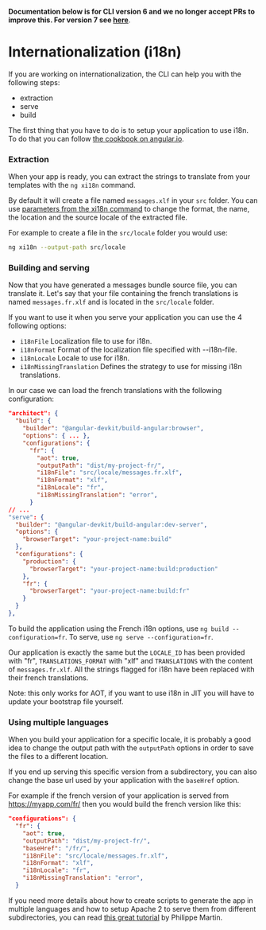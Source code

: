**Documentation below is for CLI version 6 and we no longer accept PRs to improve this. For version 7 see [here](https://angular.io/guide/i18n)**.

# Internationalization (i18n)

If you are working on internationalization, the CLI can help you with the following steps:
- extraction
- serve
- build

The first thing that you have to do is to setup your application to use i18n.
To do that you can follow [the cookbook on angular.io](https://angular.io/guide/i18n).

### Extraction
When your app is ready, you can extract the strings to translate from your templates with the
`ng xi18n` command.

By default it will create a file named `messages.xlf` in your `src` folder.
You can use [parameters from the xi18n command](./xi18n) to change the format,
the name, the location and the source locale of the extracted file.

For example to create a file in the `src/locale` folder you would use:
```sh
ng xi18n --output-path src/locale
```

### Building and serving
Now that you have generated a messages bundle source file, you can translate it.
Let's say that your file containing the french translations is named `messages.fr.xlf`
and is located in the `src/locale` folder.

If you want to use it when you serve your application you can use the 4 following options:
- `i18nFile` Localization file to use for i18n.
- `i18nFormat` Format of the localization file specified with --i18n-file.
- `i18nLocale` Locale to use for i18n.
- `i18nMissingTranslation` Defines the strategy to use for missing i18n translations.

In our case we can load the french translations with the following configuration:
```json
"architect": {
  "build": {
    "builder": "@angular-devkit/build-angular:browser",
    "options": { ... },
    "configurations": {
      "fr": {
        "aot": true,
        "outputPath": "dist/my-project-fr/",
        "i18nFile": "src/locale/messages.fr.xlf",
        "i18nFormat": "xlf",
        "i18nLocale": "fr",
        "i18nMissingTranslation": "error",
      }
// ...
"serve": {
  "builder": "@angular-devkit/build-angular:dev-server",
  "options": {
    "browserTarget": "your-project-name:build"
  },
  "configurations": {
    "production": {
      "browserTarget": "your-project-name:build:production"
    },
    "fr": {
      "browserTarget": "your-project-name:build:fr"
    }
  }
},
```

To build the application using the French i18n options, use `ng build --configuration=fr`.
To serve, use `ng serve --configuration=fr`.

Our application is exactly the same but the `LOCALE_ID` has been provided with "fr",
`TRANSLATIONS_FORMAT` with "xlf" and `TRANSLATIONS` with the content of `messages.fr.xlf`.
All the strings flagged for i18n have been replaced with their french translations.

Note: this only works for AOT, if you want to use i18n in JIT you will have to update
your bootstrap file yourself.

### Using multiple languages

When you build your application for a specific locale, it is probably a good idea to change
the output path with the `outputPath` options in order to save the files to a different location.

If you end up serving this specific version from a subdirectory, you can also change
the base url used by your application with the `baseHref` option.

For example if the french version of your application is served from https://myapp.com/fr/
then you would build the french version like this:

```json
"configurations": {
  "fr": {
    "aot": true,
    "outputPath": "dist/my-project-fr/",
    "baseHref": "/fr/",
    "i18nFile": "src/locale/messages.fr.xlf",
    "i18nFormat": "xlf",
    "i18nLocale": "fr",
    "i18nMissingTranslation": "error",
  }
```

If you need more details about how to create scripts to generate the app in multiple
languages and how to setup Apache 2 to serve them from different subdirectories,
you can read [this great tutorial](https://medium.com/@feloy/deploying-an-i18n-angular-app-with-angular-cli-fc788f17e358#.1xq4iy6fp)
by Philippe Martin.
